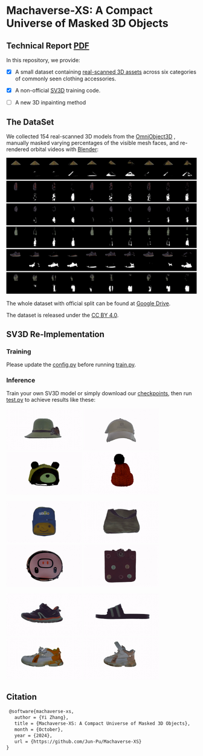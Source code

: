 # Machaverse-XS: A Compact Universe of Masked 3D Objects
## Technical Report [PDF](https://drive.google.com/file/d/1kyax9iXELGxjiOzTidRl4dIs_mWv4FB6/view?usp=drive_link)
In this repository, we provide:

- [x] A small dataset containing [real-scanned 3D assets](https://omniobject3d.github.io/) across six categories of commonly seen clothing accessories.
- [x] A non-official [SV3D](https://stability.ai/news/introducing-stable-video-3d) training code.
- [ ] A new 3D inpainting method


## The DataSet
We collected 154 real-scanned 3D models from the [OmniObject3D](https://omniobject3d.github.io/) , manually masked varying percentages of the visible mesh faces, and re-rendered orbital videos with [Blender](https://www.blender.org/): 

![hat_003_cam_01](https://github.com/Jun-Pu/I2MVs/blob/main/assets/hat_003_cam_01.gif)
![backpack_019_cam_01](https://github.com/Jun-Pu/I2MVs/blob/main/assets/backpack_019_cam_01.gif)
![bumbag_004_cam_01](https://github.com/Jun-Pu/I2MVs/blob/main/assets/bumbag_004_cam_01.gif)
![handbag_053_cam_01](https://github.com/Jun-Pu/I2MVs/blob/main/assets/handbag_053_cam_01.gif)
![shoe_003_cam_01](https://github.com/Jun-Pu/I2MVs/blob/main/assets/shoe_003_cam_01.gif)
![suitcase_006_cam_01](https://github.com/Jun-Pu/I2MVs/blob/main/assets/suitcase_006_cam_01.gif)

The whole dataset with official split can be found at [Google Drive]().

The dataset is released under the [CC BY 4.0](https://creativecommons.org/licenses/by/4.0/).

## SV3D Re-Implementation

### Training

Please update the [config.py](https://github.com/Jun-Pu/I2MVs/blob/main/code/configs.py) before running [train.py](https://github.com/Jun-Pu/I2MVs/blob/main/code/train.py).

### Inference

Train your own SV3D model or simply download our [checkpoints](), then run [test.py](https://github.com/Jun-Pu/I2MVs/blob/main/code/test.py) to achieve results like these:

<img src="https://github.com/Jun-Pu/I2MVs/blob/main/demos/hat_007_0026.gif" alt="GIF 1" width="200" style="display:inline;"/> <img src="https://github.com/Jun-Pu/I2MVs/blob/main/demos/hat_019_0026.gif" alt="GIF 2" width="200" style="display:inline;"/> 
<img src="https://github.com/Jun-Pu/I2MVs/blob/main/demos/hat_022_0026.gif" alt="GIF 3" width="200" style="display:inline;"/> <img src="https://github.com/Jun-Pu/I2MVs/blob/main/demos/hat_029_0026.gif" alt="GIF 4" width="200" style="display:inline;"/>

<img src="https://github.com/Jun-Pu/I2MVs/blob/main/demos/backpack_024_0026.gif" alt="GIF 5" width="200" style="display:inline;"/> <img src="https://github.com/Jun-Pu/I2MVs/blob/main/demos/handbag_007_0026.gif" alt="GIF 6" width="200" style="display:inline;"/>
<img src="https://github.com/Jun-Pu/I2MVs/blob/main/demos/handbag_012_0026.gif" alt="GIF 7" width="200" style="display:inline;"/>
<img src="https://github.com/Jun-Pu/I2MVs/blob/main/demos/handbag_039_0026.gif" alt="GIF 8" width="200" style="display:inline;"/>

<img src="https://github.com/Jun-Pu/I2MVs/blob/main/demos/shoe_003_0001.gif" alt="GIF 9" width="200" style="display:inline;"/> <img src="https://github.com/Jun-Pu/I2MVs/blob/main/demos/shoe_006_0001.gif" alt="GIF 10" width="200" style="display:inline;"/>
<img src="https://github.com/Jun-Pu/I2MVs/blob/main/demos/shoe_012_0001.gif" alt="GIF 11" width="200" style="display:inline;"/>
<img src="https://github.com/Jun-Pu/I2MVs/blob/main/demos/shoe_028_0001.gif" alt="GIF 12" width="200" style="display:inline;"/>

## Citation

     @software{machaverse-xs,
       author = {Yi Zhang},
       title = {Machaverse-XS: A Compact Universe of Masked 3D Objects},
       month = {October},
       year = {2024},
       url = {https://github.com/Jun-Pu/Machaverse-XS}
    }


